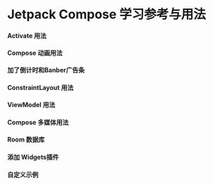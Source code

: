 <h1>Jetpack Compose  学习参考与用法</h1>
<h4>Activate 用法</h4>
<h4>Compose 动画用法</h4>
<b>加了倒计时和Banber广告条</b>
<h4>ConstraintLayout 用法</h4>
<h4>ViewModel 用法 </h4>
<h4>Compose 多媒体用法 </h4>
<h4>Room 数据库</h4>
<h4>添加 Widgets插件</h4>
<h4>自定义示例</h4>